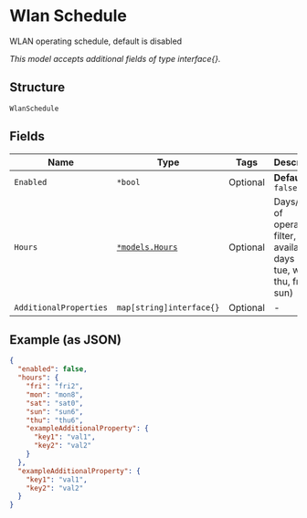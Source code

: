 
# Wlan Schedule

WLAN operating schedule, default is disabled

*This model accepts additional fields of type interface{}.*

## Structure

`WlanSchedule`

## Fields

| Name | Type | Tags | Description |
|  --- | --- | --- | --- |
| `Enabled` | `*bool` | Optional | **Default**: `false` |
| `Hours` | [`*models.Hours`](../../doc/models/hours.md) | Optional | Days/Hours of operation filter, the available days (mon, tue, wed, thu, fri, sat, sun) |
| `AdditionalProperties` | `map[string]interface{}` | Optional | - |

## Example (as JSON)

```json
{
  "enabled": false,
  "hours": {
    "fri": "fri2",
    "mon": "mon8",
    "sat": "sat0",
    "sun": "sun6",
    "thu": "thu6",
    "exampleAdditionalProperty": {
      "key1": "val1",
      "key2": "val2"
    }
  },
  "exampleAdditionalProperty": {
    "key1": "val1",
    "key2": "val2"
  }
}
```


